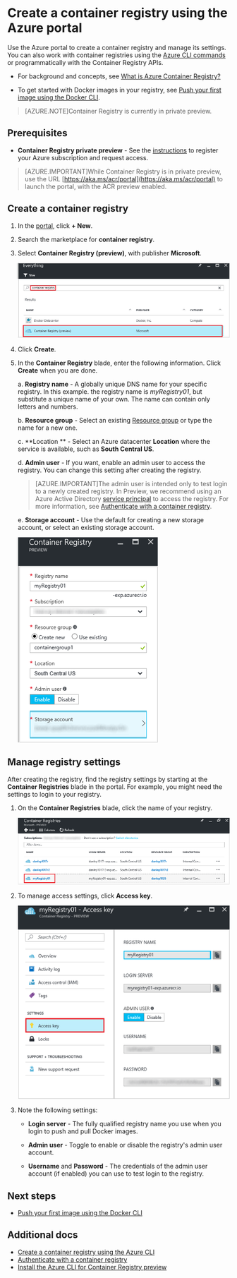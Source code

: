 <properties
   pageTitle="Create a container registry in the portal | Microsoft Azure"
   description="Get started creating and managing Azure container registries with the Azure portal"
   services="container-registry"
   documentationCenter=""
   authors="stevelas"
   manager="balans"
   editor="dlepow"
   tags=""
   keywords=""/>

<tags
   ms.service="container-registry"
   ms.devlang="na"
   ms.topic="get-started-article"
   ms.tgt_pltfrm="na"
   ms.workload="na"
   ms.date="10/25/2016"
   ms.author="stevelas"/>

# Create a container registry using the Azure portal

Use the Azure portal to create a container registry and manage its settings. You can also work with container registries using the [Azure CLI commands](container-registry-get-started-azure-cli.md) or programmatically with the Container Registry APIs.

* For background and concepts, see [What is Azure Container Registry?](container-registry-intro.md)

* To get started with Docker images in your registry, see [Push your first image using the Docker CLI](./container-registry-get-started-docker-cli.md).


>[AZURE.NOTE]Container Registry is currently in private preview.


## Prerequisites

* **Container Registry private preview** - See the [instructions](container-registry-get-access.md) to register your Azure subscription and request access.

>[AZURE.IMPORTANT]While Container Registry is in private preview, use the URL [https://aka.ms/acr/portal](https://aka.ms/acr/portal) to launch the portal, with the ACR preview enabled. 

## Create a container registry

1. In the [portal](https://aka.ms/acr/portal), click **+ New**.
2. Search the marketplace for **container registry**.
3. Select **Container Registry (preview)**, with publisher **Microsoft**. 

    ![Container Registry service in Azure Marketplace](./media/container-registry-get-started-portal/container-registry-marketplace.png)
    
4. Click **Create**.
5. In the **Container Registry** blade, enter the following information. Click **Create** when you are done.

    a. **Registry name** - A globally unique DNS name for your specific registry. In this example. the registry name is *myRegistry01*, but substitute a unique name of your own. The name can contain only letters and numbers.
    
    b. **Resource group** - Select an existing [Resource group](../resource-group-overview.md#resource-groups) or type the name for a new one. 
    
    c. **Location ** - Select an Azure datacenter **Location** where the service is available, such as **South Central US**. 

    d. **Admin user** - If you want, enable an admin user to access the registry. You can change this setting after creating the registry.
    
    >[AZURE.IMPORTANT]The admin user is intended only to test login to a newly created registry. In Preview, we recommend using an Azure Active Directory [service principal](https://azure.microsoft.com/documentation/articles/active-directory-application-objects/) to access the registry. For more information, see [Authenticate with a container registry](container-registry-authenticate.md).
    
    e. **Storage account** - Use the default for creating a new storage account, or select an existing storage account.
    
    ![Container registry settings](./media/container-registry-get-started-portal/container-registry-settings.png)
    
## Manage registry settings

After creating the registry, find the registry settings by starting at the **Container Registries** blade in the portal. For example, you might need the settings to login to your registry.

1. On the **Container Registries** blade, click the name of your registry.

    ![Container registry blade](./media/container-registry-get-started-portal/container-registry-blade.png)

2. To manage access settings, click **Access key**.

    ![Container registry access](./media/container-registry-get-started-portal/container-registry-access.png)
    
3. Note the following settings:

    * **Login server** - The fully qualified registry name you use when you login to push and pull Docker images.
    
    * **Admin user** - Toggle to enable or disable the registry's admin user account.
    
    * **Username** and **Password** - The credentials of the admin user account (if enabled) you can use to test login to the registry. 

## Next steps
* [Push your first image using the Docker CLI](./container-registry-get-started-docker-cli.md)

## Additional docs
* [Create a container registry using the Azure CLI](./container-registry-get-started-azure-cli.md)
* [Authenticate with a container registry](container-registry-authentication.md) 
* [Install the Azure CLI for Container Registry preview](./container-registry-get-started-azure-cli-install.md)